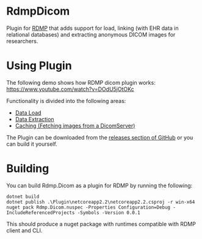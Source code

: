 # RdmpDicom
Plugin for [RDMP](https://github.com/HicServices/RDMP) that adds support for load, linking (with EHR data in relational databases) and extracting anonymous DICOM images for researchers.


# Using Plugin

The following demo shows how RDMP dicom plugin works:
https://www.youtube.com/watch?v=DOdU5jOtOKc

Functionality is divided into the following areas:

- [Data Load](./Documentation/DataLoad.md)
- [Data Extraction](./Documentation/DataExtraction.md)
- [Caching (Fetching images from a DicomServer)](./Documentation/DataLoad.md)

The Plugin can be downloaded from the [releases section of GitHub](https://github.com/HicServices/RdmpDicom/releases) or you can build it yourself.

# Building

You can build Rdmp.Dicom as a plugin for RDMP by running the following:

```
dotnet build
dotnet publish .\Plugin\netcoreapp2.2\netcoreapp2.2.csproj -r win-x64
nuget pack Rdmp.Dicom.nuspec -Properties Configuration=Debug -IncludeReferencedProjects -Symbols -Version 0.0.1
```

This should produce a nuget package with runtimes compatible with RDMP client and CLI.
